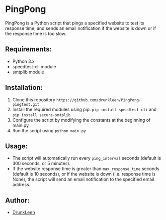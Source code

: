 # PingPong

PingPong is a Python script that pings a specified website to test its response time, and sends an email notification if the website is down or if the response time is too slow.

## Requirements:
- Python 3.x
- speedtest-cli module
- smtplib module

## Installation:
1. Clone this repository `https://github.com/drunkleen/PingPong-pingtest.git`
2. Install the required modules using pip: `pip install speedtest-cli` and `pip install secure-smtplib`
3. Configure the script by modifying the constants at the beginning of main.py
4. Run the script using `python main.py`

## Usage:
- The script will automatically run every `ping_interval` seconds (default is 300 seconds, or 5 minutes).
- If the website response time is greater than `max_response_time` seconds (default is 10 seconds), or if the website is down (i.e. response time is None), the script will send an email notification to the specified email address.

## Author:
- [DrunkLeen](https://github.com/drunkleen)

